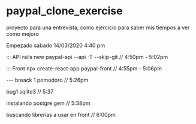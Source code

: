# paypal_clone_exercise
proyecto para una entrevista, como ejercicio para saber mis tiempos a ver como mejoro

Empezado sabado 14/03/2020 4:40 pm


::: API
rails new paypal-api --api -T --skip-git // 4:50pm - 5:02pm

::: Front
npx create-react-app paypal-front // 4:55pm - 5:06pm

--- breack 1 pomodoro // 5:26pm

bug1 sqlite3 // 5:37

instalando postgre gem // 5:38pm

buscando librerias a usar en front // 6:00pm 